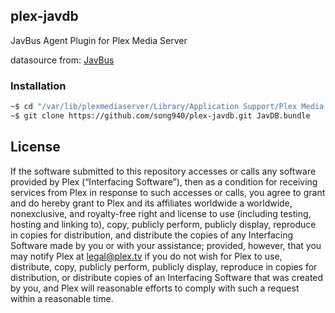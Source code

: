 ## plex-javdb

JavBus Agent Plugin for Plex Media Server

datasource from: [JavBus](https://javbus.com)

### Installation

```sh
~$ cd "/var/lib/plexmediaserver/Library/Application Support/Plex Media Server/Plug-ins"
~$ git clone https://github.com/song940/plex-javdb.git JavDB.bundle
```


License
-------

If the software submitted to this repository accesses or calls any software provided by Plex (“Interfacing Software”), then as a condition for receiving services from Plex in response to such accesses or calls, you agree to grant and do hereby grant to Plex and its affiliates worldwide a worldwide, nonexclusive, and royalty-free right and license to use (including testing, hosting and linking to), copy, publicly perform, publicly display, reproduce in copies for distribution, and distribute the copies of any Interfacing Software made by you or with your assistance; provided, however, that you may notify Plex at legal@plex.tv if you do not wish for Plex to use, distribute, copy, publicly perform, publicly display, reproduce in copies for distribution, or distribute copies of an Interfacing Software that was created by you, and Plex will reasonable efforts to comply with such a request within a reasonable time.